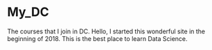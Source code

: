 # My_DC
The courses that I join in DC. 
Hello, I started this wonderful site in the beginning of 2018. 
This is the best place to learn Data Science.
